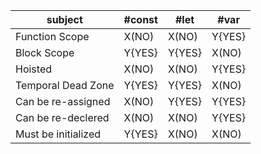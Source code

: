 subject | #const | #let | #var 
--- | --- | --- | --- 
Function Scope | X(NO) | X(NO) | Y{YES}
Block Scope | Y{YES} | Y{YES} | X(NO) 
Hoisted | X(NO) | X(NO) | Y{YES} 
Temporal Dead Zone | Y{YES} | Y{YES} | X(NO) 
Can be re-assigned | X(NO) | Y{YES} | Y{YES}
Can be re-declered | X(NO) | X(NO) | Y{YES} 
Must be initialized | Y{YES} | X(NO) | X(NO) 

